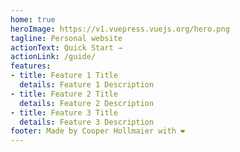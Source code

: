 ```yaml
---
home: true
heroImage: https://v1.vuepress.vuejs.org/hero.png
tagline: Personal website
actionText: Quick Start →
actionLink: /guide/
features:
- title: Feature 1 Title
  details: Feature 1 Description
- title: Feature 2 Title
  details: Feature 2 Description
- title: Feature 3 Title
  details: Feature 3 Description
footer: Made by Cooper Hollmaier with ❤️
---
```

